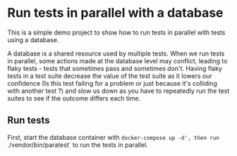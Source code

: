 # Run tests in parallel with a database

This is a simple demo project to show how to run tests in parallel with tests using a database.

A database is a shared resource used by multiple tests. When we run tests in parallel, some actions made at the database level may conflict, leading to flaky tests - tests that sometimes pass and sometimes don't. Having flaky tests in a test suite decrease the value of the test suite as it lowers our confidence (Is this test failing for a problem or just because it's colliding with another test ?) and slow us down as you have to repeatedly run the test suites to see if the outcome differs each time.

## Run tests

First, start the database container with `docker-compose up -d', then run `./vendor/bin/paratest` to run the tests in parallel.
